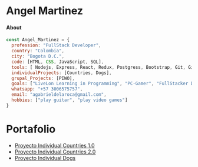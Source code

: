 # Angel Martinez
#### About
```javascript
const Angel_Martinez = {
  profession: "FullStack Developer",
  country: "Colombia",
  city: "Bogota D.C.",
  code: [HTML, CSS, JavaScript, SQL],
  tools: [ Nodejs, Express, React, Redux, Postgress, Bootstrap, Git, Github, ],
  individualProjects: [Countries, Dogs],
  grupal_Projects: [PIWO],
  goals: ["LiveLon Learning in Programming", "PC-Gamer", "FullStacker Dev Senior"],
  whatsapp: "+57 3006575757",
  email: "agabrieldelaroca@gmail.com",
  hobbies: ["play guitar", "play video games"]
}
```
# Portafolio
<ul> 
  <li><a href='https://github.com/AngelGabriel2021/Proyecto-Individual-Countries-1.0' target="_blank" rel="noopener noreferrer">Proyecto Individual Countries 1.0</a></li>
  <li><a href='https://github.com/AngelGabriel2021/Proyecto-Individual-Countries-2.0' target="_blank" rel="noopener noreferrer">Proyecto Individual Countries 2.0</a></li>
  <li><a href='https://github.com/AngelGabriel2021/Proyecto-Individual-Dogs' target="_blank" rel="noopener noreferrer">Proyecto Individual Dogs</a></li>
</ul>

